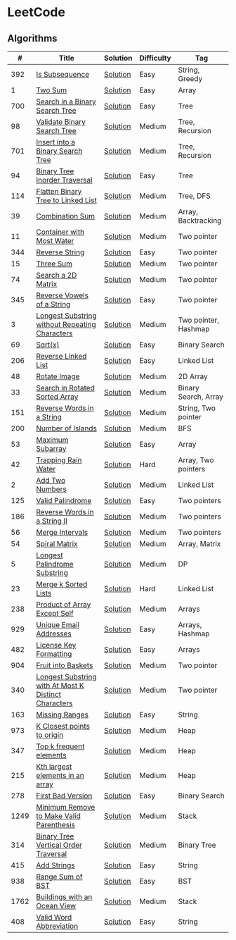 # LeetCode

## Algorithms

| # | Title | Solution | Difficulty | Tag |
| --- | --- | --- | --- | --- |
| 392 | [Is Subsequence](https://leetcode.com/problems/is-subsequence/) | [Solution](https://github.com/Vigneshsab/LeetCode/blob/main/src/python/_392_.py) | Easy | String, Greedy |
| 1 | [Two Sum](https://leetcode.com/problems/two-sum/)| [Solution](https://github.com/Vigneshsab/LeetCode/blob/main/src/python/_1_.py) | Easy | Array |
| 700 | [Search in a Binary Search Tree](https://leetcode.com/problems/search-in-a-binary-search-tree/) | [Solution](https://github.com/Vigneshsab/LeetCode/blob/main/src/python/_700_.py) | Easy | Tree |
| 98 | [Validate Binary Search Tree](https://leetcode.com/problems/validate-binary-search-tree/) | [Solution](https://github.com/Vigneshsab/LeetCode/blob/main/src/python/_98_.py) | Medium | Tree, Recursion | 
| 701 | [Insert into a Binary Search Tree](https://leetcode.com/problems/insert-into-a-binary-search-tree/) | [Solution](https://github.com/Vigneshsab/LeetCode/blob/main/src/python/_701_.py) | Medium | Tree, Recursion |
| 94 | [Binary Tree Inorder Traversal](https://leetcode.com/problems/binary-tree-inorder-traversal/) | [Solution](https://github.com/Vigneshsab/LeetCode/blob/main/src/python/_94_.py) | Easy | Tree |
| 114 | [Flatten Binary Tree to Linked List](https://leetcode.com/problems/flatten-binary-tree-to-linked-list/) | [Solution](https://github.com/Vigneshsab/LeetCode/blob/main/src/python/_114_.py) | Medium | Tree, DFS |
| 39 | [Combination Sum](https://leetcode.com/problems/combination-sum/) | [Solution](https://github.com/Vigneshsab/LeetCode/blob/main/src/python/_39_.py) | Medium | Array, Backtracking |
| 11 | [Container with Most Water](https://leetcode.com/problems/container-with-most-water/) | [Solution](https://github.com/Vigneshsab/LeetCode/blob/main/src/python/_11_.py) | Medium | Two pointer |
| 344 | [Reverse String](https://leetcode.com/problems/reverse-string/) | [Solution](https://github.com/Vigneshsab/LeetCode/blob/main/src/python/_344_.py) | Easy | Two pointer |
| 15 | [Three Sum](https://leetcode.com/problems/3sum/) | [Solution](https://github.com/Vigneshsab/LeetCode/blob/main/src/python/_15_.py) | Medium | Two pointer |
| 74 | [Search a 2D Matrix](https://leetcode.com/problems/search-a-2d-matrix/) | [Solution](https://github.com/Vigneshsab/LeetCode/blob/main/src/python/_74_.py) | Medium | Two pointer |
| 345 | [Reverse Vowels of a String](https://leetcode.com/problems/reverse-vowels-of-a-string/) | [Solution](https://github.com/Vigneshsab/LeetCode/blob/main/src/python/_345_.py) | Easy | Two pointer|
| 3 | [Longest Substring without Repeating Characters](https://leetcode.com/problems/longest-substring-without-repeating-characters/) | [Solution](https://github.com/Vigneshsab/LeetCode/blob/main/src/python/_3_.py) | Medium | Two pointer, Hashmap |
| 69 | [Sqrt(x)](https://leetcode.com/problems/sqrtx/) | [Solution](https://github.com/Vigneshsab/LeetCode/blob/main/src/python/_69_.py) | Easy | Binary Search |
| 206 | [Reverse Linked List](https://leetcode.com/problems/reverse-linked-list/) | [Solution](https://github.com/Vigneshsab/LeetCode/blob/main/src/python/_206_.py) | Easy | Linked List |
| 48 | [Rotate Image](https://leetcode.com/problems/rotate-image/) | [Solution](https://github.com/Vigneshsab/LeetCode/blob/main/src/python/_48_.py) | Medium | 2D Array |
| 33 | [Search in Rotated Sorted Array](https://leetcode.com/problems/search-in-rotated-sorted-array/) | [Solution](https://github.com/Vigneshsab/LeetCode/blob/main/src/python/_33_.py) | Medium | Binary Search, Array |
| 151 | [Reverse Words in a String](https://leetcode.com/problems/reverse-words-in-a-string/) | [Solution](https://github.com/Vigneshsab/LeetCode/blob/main/src/python/_151_.py) | Medium | String, Two pointer|
| 200 | [Number of Islands](https://leetcode.com/problems/number-of-islands/) | [Solution](https://github.com/Vigneshsab/LeetCode/blob/main/src/python/_200_.py) | Medium | BFS |
| 53 | [Maximum Subarray](https://leetcode.com/problems/maximum-subarray/) | [Solution](https://github.com/Vigneshsab/LeetCode/blob/main/src/python/_53_.py) | Easy | Array |
| 42 | [Trapping Rain Water](https://leetcode.com/problems/trapping-rain-water/) | [Solution](https://github.com/Vigneshsab/LeetCode/blob/main/src/python/_42_.py) | Hard | Array, Two pointers |
| 2 | [Add Two Numbers](https://leetcode.com/problems/add-two-numbers/) | [Solution](https://github.com/Vigneshsab/LeetCode/blob/main/src/python/_2_.py) | Medium | Linked List |
| 125 | [Valid Palindrome](https://leetcode.com/problems/valid-palindrome/) | [Solution](https://github.com/Vigneshsab/LeetCode/blob/main/src/python/_125_.py) | Easy | Two pointers |
| 186 | [Reverse Words in a String II](https://leetcode.com/problems/reverse-words-in-a-string-ii/) | [Solution](https://github.com/Vigneshsab/LeetCode/blob/main/src/python/_186_.py) | Medium | Two pointers |
| 56 | [Merge Intervals](https://leetcode.com/problems/merge-intervals/) | [Solution](https://github.com/Vigneshsab/LeetCode/blob/main/src/python/_56_.py) | Medium | Two pointers| 
| 54 | [Spiral Matrix](https://leetcode.com/problems/spiral-matrix/) | [Solution](https://github.com/Vigneshsab/LeetCode/blob/main/src/python/_54_.py) | Medium | Array, Matrix |
| 5 | [Longest Palindrome Substring](https://leetcode.com/problems/longest-palindromic-substring/) | [Solution](https://github.com/Vigneshsab/LeetCode/blob/main/src/python/_5_.py) | Medium | DP |
| 23 | [Merge k Sorted Lists](https://leetcode.com/problems/merge-k-sorted-lists/) | [Solution](https://github.com/Vigneshsab/LeetCode/blob/main/src/python/_23_.py) | Hard | Linked List | 
| 238 | [Product of Array Except Self](https://leetcode.com/problems/product-of-array-except-self/) | [Solution](https://github.com/Vigneshsab/LeetCode/blob/main/src/python/_238_.py) | Medium | Arrays |
| 929 | [Unique Email Addresses](https://leetcode.com/problems/unique-email-addresses/) | [Solution](https://github.com/Vigneshsab/LeetCode/blob/main/src/python/_929_.py) | Easy | Arrays, Hashmap |
| 482 | [License Key Formatting](https://leetcode.com/problems/license-key-formatting/) | [Solution](https://github.com/Vigneshsab/LeetCode/blob/main/src/python/_482_.py) | Easy | Arrays |
| 904 | [Fruit into Baskets](https://leetcode.com/problems/fruit-into-baskets/) | [Solution](https://github.com/Vigneshsab/LeetCode/blob/main/src/python/_904_.py) | Medium | Two pointer |
| 340 | [Longest Substring with At Most K Distinct Characters](https://leetcode.com/problems/longest-substring-with-at-most-k-distinct-characters/) | [Solution](https://github.com/Vigneshsab/LeetCode/blob/main/src/python/_340_.py) | Medium | Two pointer |
| 163 | [Missing Ranges](https://leetcode.com/problems/missing-ranges/) | [Solution](https://github.com/Vigneshsab/LeetCode/blob/main/src/python/_163_.py) | Easy | String |
| 973 | [K Closest points to origin](https://leetcode.com/problems/k-closest-points-to-origin/) | [Solution](https://github.com/Vigneshsab/LeetCode/blob/main/src/python/_973_.py) | Medium | Heap |
| 347 | [Top k frequent elements](https://leetcode.com/problems/top-k-frequent-elements/) | [Solution](https://github.com/Vigneshsab/LeetCode/blob/main/src/python/_347_.py) | Medium | Heap |
| 215 | [Kth largest elements in an array](https://leetcode.com/problems/kth-largest-element-in-an-array/) | [Solution](https://github.com/Vigneshsab/LeetCode/blob/main/src/python/_215_.py) | Medium | Heap |
| 278 | [First Bad Version](https://leetcode.com/problems/first-bad-version/) | [Solution](https://github.com/Vigneshsab/LeetCode/blob/main/src/python/_278_.py) | Easy | Binary Search |
| 1249 | [Minimum Remove to Make Valid Parenthesis](https://leetcode.com/problems/minimum-remove-to-make-valid-parentheses/) | [Solution](https://github.com/Vigneshsab/LeetCode/blob/main/src/python/_1249_.py) | Medium | Stack |
| 314 | [Binary Tree Vertical Order Traversal](https://leetcode.com/problems/binary-tree-vertical-order-traversal/) | [Solution](https://github.com/Vigneshsab/LeetCode/blob/main/src/python/_314_.py) | Medium | Binary Tree |
| 415 | [Add Strings](https://leetcode.com/problems/add-strings/) | [Solution](https://github.com/Vigneshsab/LeetCode/blob/main/src/python/_415_.py) | Easy | String |
| 938 | [Range Sum of BST](https://leetcode.com/problems/range-sum-of-bst/) | [Solution](https://github.com/Vigneshsab/LeetCode/blob/main/src/python/_938_.py) | Easy | BST |
| 1762 | [Buildings with an Ocean View](https://leetcode.com/problems/buildings-with-an-ocean-view/) | [Solution](https://github.com/Vigneshsab/LeetCode/blob/main/src/python/_1762_.py) | Medium | Stack |
| 408 | [Valid Word Abbreviation](https://leetcode.com/problems/valid-word-abbreviation/) | [Solution](https://github.com/Vigneshsab/LeetCode/blob/main/src/python/_408_.py) | Easy | String |
